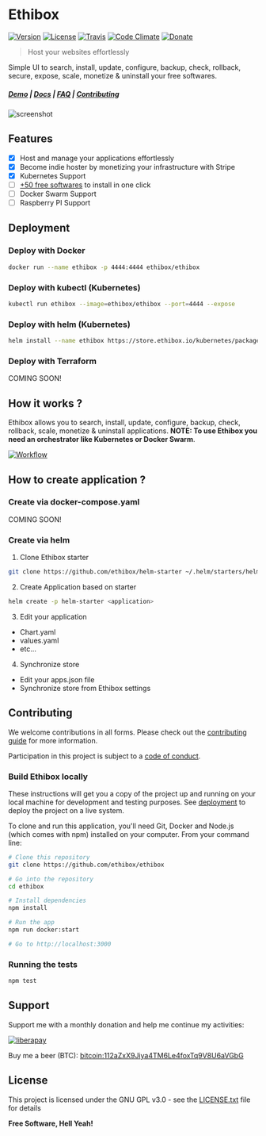 # Ethibox

[![Version](https://img.shields.io/github/tag/ethibox/ethibox.svg?label=version&style=flat-square&colorA=0d7377&colorB=44c2c7)](https://github.com/ethibox/ethibox/releases)
[![License](https://img.shields.io/badge/license-GPL%20v3%2B-yellow.svg?style=flat-square&colorA=0d7377&colorB=44c2c7)](https://raw.githubusercontent.com/ethibox/ethibox/master/LICENSE.txt)
[![Travis](https://img.shields.io/travis/ethibox/ethibox.svg?style=flat-square&colorA=0d7377&colorB=44c2c7)](https://travis-ci.org/ethibox/ethibox/branches)
[![Code Climate](https://img.shields.io/codeclimate/maintainability/ethibox/ethibox.svg?style=flat-square&colorA=0d7377&colorB=44c2c7)](https://codeclimate.com/github/ethibox/ethibox)
[![Donate](https://img.shields.io/badge/donate-liberapay-blue.svg?style=flat-square&colorA=0d7377&colorB=44c2c7)](https://liberapay.com/ston3o/donate)

> Host your websites effortlessly

Simple UI to search, install, update, configure, backup, check, rollback, secure, expose, scale, monetize & uninstall your free softwares.

##### [Demo](https://demo.ethibox.fr) | [Docs](https://ethibox.io) | [FAQ](https://ethibox.fr/faq) | [Contributing](https://github.com/ethibox/ethibox/blob/master/.github/CONTRIBUTING.md)

![screenshot](docs/images/screenshot.png)

## Features

* [x] Host and manage your applications effortlessly
* [x] Become indie hoster by monetizing your infrastructure with Stripe
* [x] Kubernetes Support
* [ ] [+50 free softwares](https://github.com/ethibox/store) to install in one click
* [ ] Docker Swarm Support
* [ ] Raspberry PI Support

## Deployment

### Deploy with Docker

```bash
docker run --name ethibox -p 4444:4444 ethibox/ethibox
```

### Deploy with kubectl (Kubernetes)

```bash
kubectl run ethibox --image=ethibox/ethibox --port=4444 --expose
```

### Deploy with helm (Kubernetes)

```bash
helm install --name ethibox https://store.ethibox.io/kubernetes/packages/ethibox-0.1.0.tgz
```

### Deploy with Terraform

COMING SOON!

## How it works ?

Ethibox allows you to search, install, update, configure, backup, check, rollback, scale, monetize & uninstall applications.
**NOTE: To use Ethibox you need an orchestrator like Kubernetes or Docker Swarm**.

[![Workflow](docs/images/workflow.png)](https://www.draw.io/#Hethibox/ethibox/master/docs/images/workflow.png)

## How to create application ?

### Create via docker-compose.yaml

COMING SOON!

### Create via helm

1) Clone Ethibox starter

```bash
git clone https://github.com/ethibox/helm-starter ~/.helm/starters/helm-starter
```

2) Create Application based on starter

```bash
helm create -p helm-starter <application>
```

3) Edit your application

- Chart.yaml
- values.yaml
- etc...

4) Synchronize store

- Edit your apps.json file
- Synchronize store from Ethibox settings

## Contributing

We welcome contributions in all forms. Please check out the [contributing guide](https://github.com/ethibox/ethibox/blob/master/.github/CONTRIBUTING.md) for more information.

Participation in this project is subject to a [code of conduct](https://github.com/ethibox/ethibox/blob/master/.github/CODE_OF_CONDUCT.md).

### Build Ethibox locally

These instructions will get you a copy of the project up and running on your local machine for development and testing purposes. See [deployment](#Deployment) to deploy the project on a live system.

To clone and run this application, you'll need Git, Docker and Node.js (which comes with npm) installed on your computer. From your command line:

```bash
# Clone this repository
git clone https://github.com/ethibox/ethibox

# Go into the repository
cd ethibox

# Install dependencies
npm install

# Run the app
npm run docker:start

# Go to http://localhost:3000
```

### Running the tests

```bash
npm test
```

## Support

Support me with a monthly donation and help me continue my activities:

[![liberapay](https://liberapay.com/assets/widgets/donate.svg)](https://liberapay.com/ston3o/donate)

Buy me a beer (BTC): [bitcoin:112aZxX9Jiya4TM6Le4foxTq9V8U6aVGbG](112aZxX9Jiya4TM6Le4foxTq9V8U6aVGbG)

## License

This project is licensed under the GNU GPL v3.0 - see the [LICENSE.txt](https://raw.githubusercontent.com/ethibox/ethibox/master/LICENSE.txt) file for details

**Free Software, Hell Yeah!**
